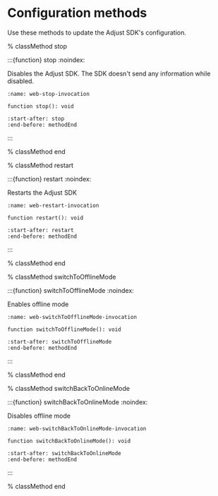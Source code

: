 # Configuration methods

Use these methods to update the Adjust SDK's configuration.

% classMethod stop

:::{function} stop
:noindex:

Disables the Adjust SDK. The SDK doesn't send any information while disabled.

```{code-block} ts
:name: web-stop-invocation

function stop(): void
```

```{include} /web/fragments/Adjust.md
:start-after: stop
:end-before: methodEnd
```

:::

% classMethod end

% classMethod restart

:::{function} restart
:noindex:

Restarts the Adjust SDK

```{code-block} ts
:name: web-restart-invocation

function restart(): void
```

```{include} /web/fragments/Adjust.md
:start-after: restart
:end-before: methodEnd
```

:::

% classMethod end

% classMethod switchToOfflineMode

:::{function} switchToOfflineMode
:noindex:

Enables offline mode

```{code-block} ts
:name: web-switchToOfflineMode-invocation

function switchToOfflineMode(): void
```

```{include} /web/fragments/Adjust.md
:start-after: switchToOfflineMode
:end-before: methodEnd
```

:::

% classMethod end

% classMethod switchBackToOnlineMode

:::{function} switchBackToOnlineMode
:noindex:

Disables offline mode

```{code-block} ts
:name: web-switchBackToOnlineMode-invocation

function switchBackToOnlineMode(): void
```

```{include} /web/fragments/Adjust.md
:start-after: switchBackToOnlineMode
:end-before: methodEnd
```

:::

% classMethod end
